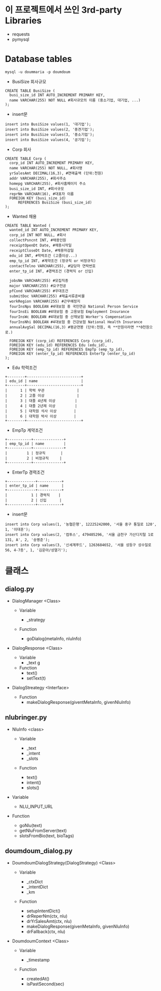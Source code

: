 이 프로젝트에서 쓰인 3rd-party Libraries
=========================================
* requests
* pymysql

Database tables
===============
```
mysql -u doummaria -p doumdoum
```

* BusiSize 회사규모
``` mysql
CREATE TABLE BusiSize (
  busi_size_id INT AUTO_INCREMENT PRIMARY KEY,
  name VARCHAR(255) NOT NULL #회사규모의 이름 (중소기업, 대기업, ...)
);
```
* insert문
``` mysql
insert into BusiSize values(1, '대기업');
insert into BusiSize values(2, '중견기업');
insert into BusiSize values(3, '중소기업');
insert into BusiSize values(4, '공기업');
```
* Corp 회사
``` mysql
CREATE TABLE Corp (
  corp_id INT AUTO_INCREMENT PRIMARY KEY,
  name VARCHAR(255) NOT NULL, #회사명
  yrSalesAmt DECIMAL(16,3), #연매출액 (단위:천원)
  addr VARCHAR(255), #회사주소
  homepg VARCHAR(255), #회사홈페이지 주소
  busi_size_id INT, #회사규모
  reprNm VARCHAR(16), #대표자 이름
  FOREIGN KEY (busi_size_id)
      REFERENCES BusiSize (busi_size_id)
);
```
* Wanted 채용
``` mysql
CREATE TABLE Wanted (
  wanted_id INT AUTO_INCREMENT PRIMARY KEY,
  corp_id INT NOT NULL, #회사
  collectPsncnt INT, #채용인원
  receiptOpenDt Date, #채용시작일
  receiptCloseDt Date, #채용마감일
  edu_id INT, #학력조건 (고졸이상...)
  emp_tp_id INT, #계약조건 (정규직 or 비정규직)
  contactTelno VARCHAR(255), #담당자 연락번호
  enter_tp_id INT, #경력조건 (경력직 or 신입)

  jobsNm VARCHAR(255) #모집직종
  major VARCHAR(255) #요구전공
  pfCond VARCHAR(255) #우대조건
  submitDoc VARCHAR(255) #제출서류준비물
  workRegion VARCHAR(255) #근무예정지
  fourInsNps BOOLEAN #4대보험 중 국민연금 National Person Service
  fourInsEi BOOLEAN #4대보험 중 고용보험 Employment Insurance
  fourInsWc BOOLEAN #4대보험 중 산재보험 Worker's Compensation
  fourInsNhi BOOLEAN #4대보험 중 건강보험 National Health Insurance
  annualAvgSal DECIMAL(16,3) #평균연봉 (단위:천원, 즉 **만원이라면 **0천원으로.)

  FOREIGN KEY (corp_id) REFERENCES Corp (corp_id),
  FOREIGN KEY (edu_id) REFERENCES Edu (edu_id),
  FOREIGN KEY (emp_tp_id) REFERENCES EmpTp (emp_tp_id),
  FOREIGN KEY (enter_tp_id) REFERENCES EnterTp (enter_tp_id)
);
```
* Edu 학력조건
```
+--------+-------------------------+
| edu_id | name                    |
+--------+-------------------------+
|      1 | 학력 무관               |
|      2 | 고졸 이상               |
|      3 | 대졸 4년제 이상         |
|      4 | 대졸 2년제 이상         |
|      5 | 대학원 석사 이상        |
|      6 | 대학원 박사 이상        |
+--------+-------------------------+
```
* EmpTp 계약조건
```
+-----------+--------------+
| emp_tp_id | name         |
+-----------+--------------+
|         1 | 정규직       |
|         2 | 비정규직     |
+-----------+--------------+
```
* EnterTp 경력조건
```
+-------------+-----------+
| enter_tp_id | name      |
+-------------+-----------+
|           1 | 경력직    |
|           2 | 신입      |
+-------------+-----------+
```
* insert문
```
insert into Corp values(1, '농협은행', 12225242000, '서울 중구 통일로 120', 1, '이대훈');
insert into Corp values(2, '컴투스', 479405296, '서울 금천구 가산디지털 1로 131, A', 2, '송병준');
insert into Corp values(3, '신세계푸드', 1263684652, '서울 성등구 성수일로 56, 4-7층', 1, '김운아/성열기');
```



클래스
=========

## dialog.py

- DialogManager \<Class>
  - Variable
    - _strategy

  - Function
    - goDialog(metaInfo, nluInfo)

- DialogResponse \<Class>
  - Variable
    - _text
g
  - Function
    - text()
    - setText(t)

- DialogStreategy \<Interface>
  - Function
    - makeDialogResponse(giventMetaInfo, givenNluInfo)

## nlubringer.py

- NluInfo \<class>
  - Variable
    - _text
    - _intent
    - _slots

  - Function
    - text()
    - intent()
    - slots()

- Variable
  - NLU_INPUT_URL

- Function
  - goNlu(text)
  - getNluFromServer(text)
  - slotsFromBio(text, bioTags)

## doumdoum_dialog.py

- DoumdoumDialogStrategy(DialogStrategy) \<Class>
  - Variable
    - _ctxDict
    - _intentDict
    - _km

  - Function
    - setupIntentDict()
    - drReperNm(ctx, nlu)
    - drYrSalesAmt(ctx, nlu)
    - makeDialogResponse(givenMetaInfo, givenNluInfo)
    - drFallback(ctx, nlu)

- DoumdoumContext \<Class>
  - Variable
    - _timestamp
    
  - Function
    - createdAt()
    - isPastSecond(sec)